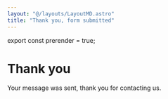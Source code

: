 ```yaml
---
layout: "@/layouts/LayoutMD.astro"
title: "Thank you, form submitted"
---
```


export const prerender = true;

# Thank you

Your message was sent, thank you for contacting us.
